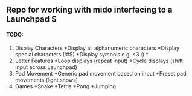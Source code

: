 ﻿## Repo for working with mido interfacing to a Launchpad S

#### TODO:
1. Display Characters
    *Display all alphanumeric characters
    *Display special characters (!#$)
    *Display symbols e.g. <3 :) *
2. Letter Features
    *Loop displays (repeat input)
    *Cycle displays (shift input across Launchpad)
3. Pad Movement
    *Generic pad movement based on input
    *Preset pad movements (light shows)
4. Games
    *Snake
    *Tetris
    *Pong
    *Jumping

